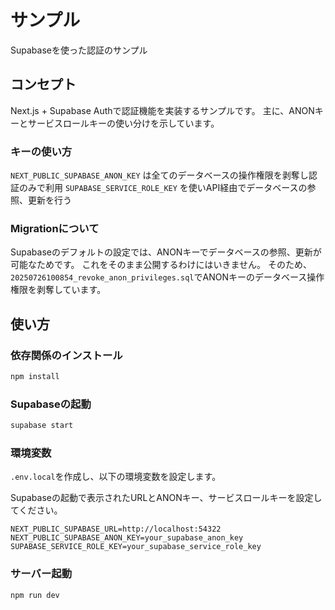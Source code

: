 # サンプル

Supabaseを使った認証のサンプル

## コンセプト

Next.js + Supabase Authで認証機能を実装するサンプルです。
主に、ANONキーとサービスロールキーの使い分けを示しています。

### キーの使い方

`NEXT_PUBLIC_SUPABASE_ANON_KEY` は全てのデータベースの操作権限を剥奪し認証のみで利用
`SUPABASE_SERVICE_ROLE_KEY` を使いAPI経由でデータベースの参照、更新を行う

### Migrationについて

Supabaseのデフォルトの設定では、ANONキーでデータベースの参照、更新が可能なためです。
これをそのまま公開するわけにはいきません。
そのため、`20250726100854_revoke_anon_privileges.sql`でANONキーのデータベース操作権限を剥奪しています。

## 使い方

### 依存関係のインストール

```bash
npm install
```

### Supabaseの起動

```bash
supabase start
```

### 環境変数

`.env.local`を作成し、以下の環境変数を設定します。

Supabaseの起動で表示されたURLとANONキー、サービスロールキーを設定してください。

```plaintext
NEXT_PUBLIC_SUPABASE_URL=http://localhost:54322
NEXT_PUBLIC_SUPABASE_ANON_KEY=your_supabase_anon_key
SUPABASE_SERVICE_ROLE_KEY=your_supabase_service_role_key
```

### サーバー起動

```bash
npm run dev
```
